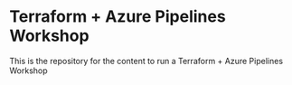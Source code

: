 # Terraform + Azure Pipelines Workshop

This is the repository for the content to run a Terraform + Azure Pipelines Workshop
